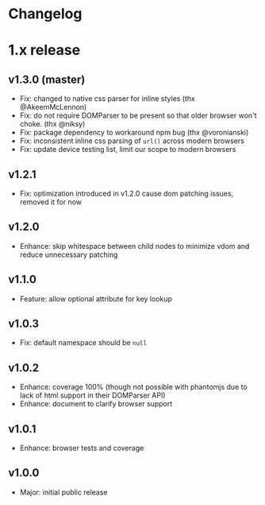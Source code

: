 
Changelog
=========


# 1.x release

## v1.3.0 (master)

- Fix: changed to native css parser for inline styles (thx @AkeemMcLennon)
- Fix: do not require DOMParser to be present so that older browser won't choke. (thx @niksy)
- Fix: package dependency to workaround npm bug (thx @voronianski)
- Fix: inconsistent inline css parsing of `url()` across modern browsers
- Fix: update device testing list, limit our scope to modern browsers

## v1.2.1

- Fix: optimization introduced in v1.2.0 cause dom patching issues, removed it for now

## v1.2.0

- Enhance: skip whitespace between child nodes to minimize vdom and reduce unnecessary patching

## v1.1.0

- Feature: allow optional attribute for key lookup

## v1.0.3

- Fix: default namespace should be `null`

## v1.0.2

- Enhance: coverage 100% (though not possible with phantomjs due to lack of html support in their DOMParser API)
- Enhance: document to clarify browser support

## v1.0.1

- Enhance: browser tests and coverage

## v1.0.0

- Major: initial public release
